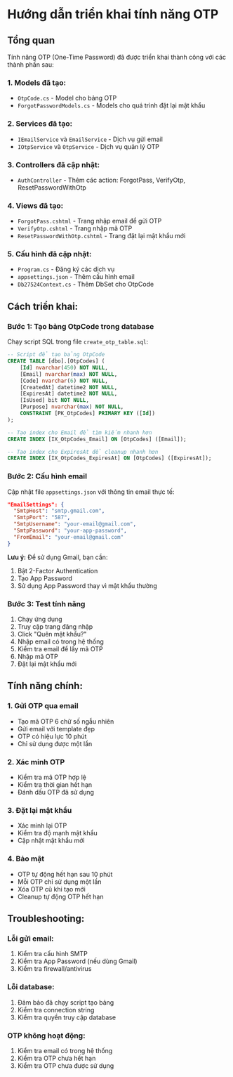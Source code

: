 # Hướng dẫn triển khai tính năng OTP

## Tổng quan
Tính năng OTP (One-Time Password) đã được triển khai thành công với các thành phần sau:

### 1. Models đã tạo:
- `OtpCode.cs` - Model cho bảng OTP
- `ForgotPasswordModels.cs` - Models cho quá trình đặt lại mật khẩu

### 2. Services đã tạo:
- `IEmailService` và `EmailService` - Dịch vụ gửi email
- `IOtpService` và `OtpService` - Dịch vụ quản lý OTP

### 3. Controllers đã cập nhật:
- `AuthController` - Thêm các action: ForgotPass, VerifyOtp, ResetPasswordWithOtp

### 4. Views đã tạo:
- `ForgotPass.cshtml` - Trang nhập email để gửi OTP
- `VerifyOtp.cshtml` - Trang nhập mã OTP
- `ResetPasswordWithOtp.cshtml` - Trang đặt lại mật khẩu mới

### 5. Cấu hình đã cập nhật:
- `Program.cs` - Đăng ký các dịch vụ
- `appsettings.json` - Thêm cấu hình email
- `Db27524Context.cs` - Thêm DbSet cho OtpCode

## Cách triển khai:

### Bước 1: Tạo bảng OtpCode trong database
Chạy script SQL trong file `create_otp_table.sql`:

```sql
-- Script để tạo bảng OtpCode
CREATE TABLE [dbo].[OtpCodes] (
    [Id] nvarchar(450) NOT NULL,
    [Email] nvarchar(max) NOT NULL,
    [Code] nvarchar(6) NOT NULL,
    [CreatedAt] datetime2 NOT NULL,
    [ExpiresAt] datetime2 NOT NULL,
    [IsUsed] bit NOT NULL,
    [Purpose] nvarchar(max) NOT NULL,
    CONSTRAINT [PK_OtpCodes] PRIMARY KEY ([Id])
);

-- Tạo index cho Email để tìm kiếm nhanh hơn
CREATE INDEX [IX_OtpCodes_Email] ON [OtpCodes] ([Email]);

-- Tạo index cho ExpiresAt để cleanup nhanh hơn
CREATE INDEX [IX_OtpCodes_ExpiresAt] ON [OtpCodes] ([ExpiresAt]);
```

### Bước 2: Cấu hình email
Cập nhật file `appsettings.json` với thông tin email thực tế:

```json
"EmailSettings": {
  "SmtpHost": "smtp.gmail.com",
  "SmtpPort": "587",
  "SmtpUsername": "your-email@gmail.com",
  "SmtpPassword": "your-app-password",
  "FromEmail": "your-email@gmail.com"
}
```

**Lưu ý:** Để sử dụng Gmail, bạn cần:
1. Bật 2-Factor Authentication
2. Tạo App Password
3. Sử dụng App Password thay vì mật khẩu thường

### Bước 3: Test tính năng
1. Chạy ứng dụng
2. Truy cập trang đăng nhập
3. Click "Quên mật khẩu?"
4. Nhập email có trong hệ thống
5. Kiểm tra email để lấy mã OTP
6. Nhập mã OTP
7. Đặt lại mật khẩu mới

## Tính năng chính:

### 1. Gửi OTP qua email
- Tạo mã OTP 6 chữ số ngẫu nhiên
- Gửi email với template đẹp
- OTP có hiệu lực 10 phút
- Chỉ sử dụng được một lần

### 2. Xác minh OTP
- Kiểm tra mã OTP hợp lệ
- Kiểm tra thời gian hết hạn
- Đánh dấu OTP đã sử dụng

### 3. Đặt lại mật khẩu
- Xác minh lại OTP
- Kiểm tra độ mạnh mật khẩu
- Cập nhật mật khẩu mới

### 4. Bảo mật
- OTP tự động hết hạn sau 10 phút
- Mỗi OTP chỉ sử dụng một lần
- Xóa OTP cũ khi tạo mới
- Cleanup tự động OTP hết hạn

## Troubleshooting:

### Lỗi gửi email:
1. Kiểm tra cấu hình SMTP
2. Kiểm tra App Password (nếu dùng Gmail)
3. Kiểm tra firewall/antivirus

### Lỗi database:
1. Đảm bảo đã chạy script tạo bảng
2. Kiểm tra connection string
3. Kiểm tra quyền truy cập database

### OTP không hoạt động:
1. Kiểm tra email có trong hệ thống
2. Kiểm tra OTP chưa hết hạn
3. Kiểm tra OTP chưa được sử dụng

